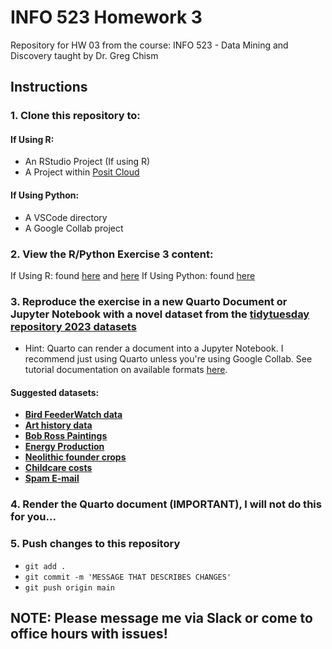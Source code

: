 # INFO 523 Homework 3

Repository for HW 03 from the course: INFO 523 - Data Mining and Discovery taught by Dr. Greg Chism

## Instructions

### 1. Clone this repository to:
   
   #### If Using R:
   - An RStudio Project (If using R)
   - A Project within [Posit Cloud](https://posit.cloud/)

   #### If Using Python: 
   - A VSCode directory
   - A Google Collab project
   
### 2. View the R/Python Exercise 3 content:
   If Using R: found [here](https://datamineaz.org/slides/week6/rexercise3) and [here](https://datamineaz.org/slides/week6/rexercise3_1) 
   If Using Python: found [here](https://datamineaz.org/python/classificationpython) 
   
### 3. Reproduce the exercise in a new Quarto Document or Jupyter Notebook with a novel dataset from the [tidytuesday repository 2023 datasets](https://github.com/rfordatascience/tidytuesday/tree/master/data/2023)
  - Hint: Quarto can render a document into a Jupyter Notebook. I recommend just using Quarto unless you're using Google Collab. See tutorial documentation on available formats [here]([https://posit.cloud/](https://quarto.org/docs/output-formats/all-formats.html)https://quarto.org/docs/output-formats/all-formats.html).

#### Suggested datasets:
- [**Bird FeederWatch data**](https://github.com/rfordatascience/tidytuesday/tree/master/data/2023/2023-01-10)
- [**Art history data**](https://github.com/rfordatascience/tidytuesday/tree/master/data/2023/2023-01-17)
- [**Bob Ross Paintings**](https://github.com/rfordatascience/tidytuesday/tree/master/data/2023/2023-02-21)
- [**Energy Production**](https://github.com/rfordatascience/tidytuesday/tree/master/data/2023/2023-06-06)
- [**Neolithic founder crops**](https://github.com/rfordatascience/tidytuesday/tree/master/data/2023/2023-04-18)
- [**Childcare costs**](https://github.com/rfordatascience/tidytuesday/tree/master/data/2023/2023-05-09)
- [**Spam E-mail**](https://github.com/rfordatascience/tidytuesday/tree/master/data/2023/2023-08-15)
    
### 4. Render the Quarto document (IMPORTANT), I will not do this for you...
   
### 5. Push changes to this repository
  - `git add .`
  - `git commit -m 'MESSAGE THAT DESCRIBES CHANGES'`
  - `git push origin main`

## NOTE: Please message me via Slack or come to office hours with issues!


